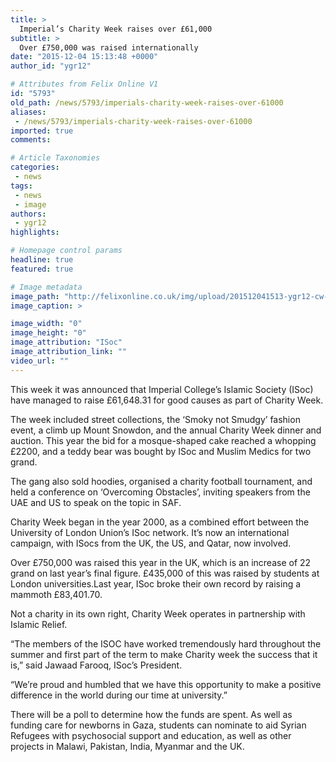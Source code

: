 ```yaml
---
title: >
  Imperial’s Charity Week raises over £61,000
subtitle: >
  Over £750,000 was raised internationally
date: "2015-12-04 15:13:48 +0000"
author_id: "ygr12"

# Attributes from Felix Online V1
id: "5793"
old_path: /news/5793/imperials-charity-week-raises-over-61000
aliases:
 - /news/5793/imperials-charity-week-raises-over-61000
imported: true
comments:

# Article Taxonomies
categories:
 - news
tags:
 - news
 - image
authors:
 - ygr12
highlights:

# Homepage control params
headline: true
featured: true

# Image metadata
image_path: "http://felixonline.co.uk/img/upload/201512041513-ygr12-cw-mosque-cake-.jpg"
image_caption: >

image_width: "0"
image_height: "0"
image_attribution: "ISoc"
image_attribution_link: ""
video_url: ""
---
```


This week it was announced that Imperial College’s Islamic Society (ISoc) have managed to raise £61,648.31 for good causes as part of Charity Week.

The week included street collections, the ‘Smoky not Smudgy’ fashion event, a climb up Mount Snowdon, and the annual Charity Week dinner and auction. This year the bid for a mosque-shaped cake reached a whopping £2200, and a teddy bear was bought by ISoc and Muslim Medics for two grand.

The gang also sold hoodies, organised a charity football tournament, and held a conference on ‘Overcoming Obstacles’, inviting speakers from the UAE and US to speak on the topic in SAF.

Charity Week began in the year 2000, as a combined effort between the University of London Union’s ISoc network. It’s now an international campaign, with ISocs from the UK, the US, and Qatar, now involved.

Over £750,000 was raised this year in the UK, which is an increase of 22 grand on last year’s final figure. £435,000 of this was raised by students at London universities.Last year, ISoc broke their own record by raising a mammoth £83,401.70.

Not a charity in its own right, Charity Week operates in partnership with Islamic Relief.

“The members of the ISOC have worked tremendously hard throughout the summer and first part of the term to make Charity week the success that it is,” said Jawaad Farooq, ISoc’s President.

“We’re proud and humbled that we have this opportunity to make a positive difference in the world during our time at university.”

There will be a poll to determine how the funds are spent. As well as funding care for newborns in Gaza, students can nominate to aid Syrian Refugees with psychosocial support and education, as well as other projects in Malawi, Pakistan, India, Myanmar and the UK.
